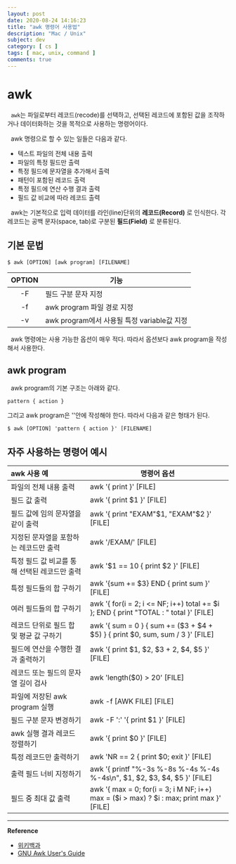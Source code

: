 ```yaml
---
layout: post
date: 2020-08-24 14:16:23
title: "awk 명령어 사용법"
description: "Mac / Unix"
subject: dev
category: [ cs ]
tags: [ mac, unix, command ]
comments: true
---
```


# awk

&nbsp; `awk`는 파일로부터 레코드(recode)를 선택하고, 선택된 레코드에 포함된 값을 조작하거나 데이터화하는 것을 목적으로 사용하는 명령어이다.

&nbsp; awk 명령으로 할 수 있는 일들은 다음과 같다.
+ 텍스트 파일의 전체 내용 출력
+ 파일의 특정 필드만 출력
+ 특정 필드에 문자열을 추가해서 출력
+ 패턴이 포함된 레코드 출력
+ 특정 필드에 연산 수행 결과 출력
+ 필드 값 비교에 따라 레코드 출력

&nbsp; awk는 기본적으로 입력 데이터를 라인(line)단위의 **레코드(Record)** 로 인식한다. 각 레코드는 공백 문자(space, tab)로 구분된 **필드(Field)** 로 분류된다.

## 기본 문법

```
$ awk [OPTION] [awk program] [FILENAME]
```

| OPTION | <center> 기능 |
|:---:|:---|
| -F | 필드 구분 문자 지정 |
| -f | awk program 파일 경로 지정 |
| -v | awk program에서 사용될 특정 variable값 지정 |

&nbsp; awk 명령에는 사용 가능한 옵션이 매우 적다. 따라서 옵션보다 awk program을 작성해서 사용한다.

## awk program

&nbsp; awk program의 기본 구조는 아래와 같다.

```
pattern { action }
```

그리고 awk program은 ''안에 작성해야 한다. 따라서 다음과 같은 형태가 된다.

```
$ awk [OPTION] 'pattern { action }' [FILENAME]
```

## 자주 사용하는 명령어 예시

| awk 사용 예 | <center>명령어 옵션 |
|:---|:---|
| 파일의 전체 내용 출력 | awk '{ print }' [FILE] |
| 필드 값 출력 | awk '{ print \$1 }' [FILE] |
| 필드 값에 임의 문자열을 같이 출력 | awk '{ print "EXAM"\$1, "EXAM"\$2 }' [FILE] |
| 지정된 문자열을 포함하는 레코드만 출력 | awk '/EXAM/' [FILE] |
| 특정 필드 값 비교를 통해 선택된 레코드만 출력 | awk '\$1 == 10 { print \$2 }' [FILE] |
| 특정 필드들의 합 구하기 | awk '{sum += \$3} END { print sum }' [FILE] |
| 여러 필드들의 합 구하기 | awk '{ for(i = 2; i <= NF; i++) total += \$i }; END { print "TOTAL : " total }' [FILE] |
| 레코드 단위로 필드 합 및 평균 값 구하기 | awk '{ sum = 0 } { sum += (\$3 + \$4 + \$5) } { print \$0, sum, sum / 3 }' [FILE] |
| 필드에 연산을 수행한 결과 출력하기 | awk '{ print \$1, \$2, \$3 + 2, \$4, \$5 }' [FILE] |
| 레코드 또는 필드의 문자열 길이 검사 | awk 'length($0) > 20' [FILE] |
| 파일에 저장된 awk program 실행 | awk -f [AWK FILE] [FILE] |
| 필드 구분 문자 변경하기 | awk -F ':' '{ print \$1 }' [FILE] |
| awk 실행 결과 레코드 정렬하기 | awk '{ print \$0 }' [FILE] |
| 특정 레코드만 출력하기 | awk 'NR == 2 { print $0; exit }' [FILE] |
| 출력 필드 너비 지정하기 | awk '{ printf "%-3s %-8s %-4s %-4s %-4s\\n", \$1, \$2, \$3, \$4, \$5 }' [FILE] |
| 필드 중 최대 값 출력 | awk '{ max = 0; for(i = 3; i M NF; i++) max = (\$i > max) ? \$i : max; print max }' [FILE] |

---
**Reference**
+ [위키백과](https://ko.wikipedia.org/wiki/AWK)
+ [GNU Awk User's Guide](https://gnu.org/software/gawk/manual/gawk.html)
